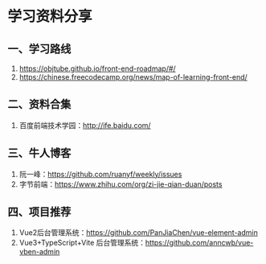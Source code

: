 # 学习资料分享

## 一、学习路线

1. https://objtube.github.io/front-end-roadmap/#/
2. https://chinese.freecodecamp.org/news/map-of-learning-front-end/



## 二、资料合集

1. 百度前端技术学园：http://ife.baidu.com/



## 三、牛人博客

1. 阮一峰：https://github.com/ruanyf/weekly/issues
2. 字节前端：https://www.zhihu.com/org/zi-jie-qian-duan/posts



## 四、项目推荐

1. Vue2后台管理系统：https://github.com/PanJiaChen/vue-element-admin
2. Vue3+TypeScript+Vite 后台管理系统：https://github.com/anncwb/vue-vben-admin